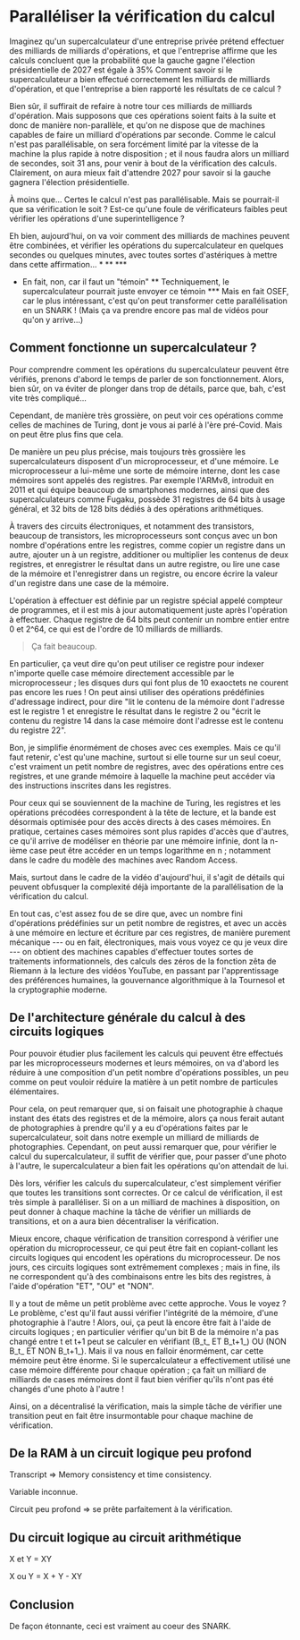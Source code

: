 # Paralléliser la vérification du calcul

Imaginez qu'un supercalculateur d'une entreprise privée 
prétend effectuer des milliards de milliards d'opérations,
et que l'entreprise affirme que les calculs concluent 
que la probabilité que la gauche gagne l'élection présidentielle de 2027
est égale à 35%
Comment savoir si le supercalculateur a bien effectué correctement
les milliards de milliards d'opération, 
et que l'entreprise a bien rapporté les résultats de ce calcul ?

Bien sûr, il suffirait de refaire à notre tour ces milliards de milliards d'opération.
Mais supposons que ces opérations soient faits à la suite et donc de manière non-parallèle,
et qu'on ne dispose que de machines capables de faire un milliard d'opérations par seconde.
Comme le calcul n'est pas parallélisable,
on sera forcément limité par la vitesse de la machine la plus rapide à notre disposition ;
et il nous faudra alors un milliard de secondes, soit 31 ans,
pour venir à bout de la vérification des calculs.
Clairement, on aura mieux fait d'attendre 2027 
pour savoir si la gauche gagnera l'élection présidentielle.

À moins que...
Certes le calcul n'est pas parallélisable.
Mais se pourrait-il que sa vérification le soit ?
Est-ce qu'une foule de vérificateurs faibles peut vérifier
les opérations d'une superintelligence ?

Eh bien, aujourd'hui,
on va voir comment des milliards de machines peuvent être combinées,
et vérifier les opérations du supercalculateur
en quelques secondes ou quelques minutes,
avec toutes sortes d'astériques à mettre dans cette affirmation... * ** ***

* En fait, non, car il faut un "témoin"
** Techniquement, le supercalculateur pourrait juste envoyer ce témoin
*** Mais en fait OSEF, car le plus intéressant, c'est qu'on peut transformer
cette parallélisation en un SNARK ! 
(Mais ça va prendre encore pas mal de vidéos pour qu'on y arrive...)


## Comment fonctionne un supercalculateur ?

Pour comprendre comment les opérations du supercalculateur peuvent être vérifiés,
prenons d'abord le temps de parler de son fonctionnement.
Alors, bien sûr, on va éviter de plonger dans trop de détails,
parce que, bah, c'est vite très compliqué...

Cependant, de manière très grossière, on peut voir ces opérations
comme celles de machines de Turing,
dont je vous ai parlé à l'ère pré-Covid.
Mais on peut être plus fins que cela.

De manière un peu plus précise, mais toujours très grossière
les supercalculateurs disposent d'un microprocesseur, et d'une mémoire.
Le microprocesseur a lui-même une sorte de mémoire interne,
dont les case mémoires sont appelés des registres.
Par exemple l'ARMv8, introduit en 2011
et qui équipe beaucoup de smartphones modernes,
ainsi que des supercalculateurs comme Fugaku,
possède 31 registres de 64 bits à usage général,
et 32 bits de 128 bits dédiés à des opérations arithmétiques.

À travers des circuits électroniques, et notamment des transistors,
beaucoup de transistors,
les microprocesseurs sont conçus avec un bon nombre
d'opérations entre les registres,
comme copier un registre dans un autre,
ajouter un à un registre,
additioner ou multiplier les contenus de deux registres,
et enregistrer le résultat dans un autre registre,
ou lire une case de la mémoire et l'enregistrer dans un registre,
ou encore écrire la valeur d'un registre dans une case de la mémoire.

L'opération à effectuer est définie par un registre spécial appelé compteur de programmes,
et il est mis à jour automatiquement juste après l'opération à effectuer.
Chaque registre de 64 bits peut contenir un nombre entier entre 0 et 2^64,
ce qui est de l'ordre de 10 milliards de milliards.

> Ça fait beaucoup.

En particulier, ça veut dire qu'on peut utiliser ce registre
pour indexer n'importe quelle case mémoire directement accessible par le microprocesseur ;
les disques durs qui font plus de 10 exaoctets ne courent pas encore les rues !
On peut ainsi utiliser des opérations prédéfinies d'adressage indirect,
pour dire "lit le contenu de la mémoire dont l'adresse est le registre 1 et enregistre le résultat dans le registre 2
ou "écrit le contenu du registre 14 dans la case mémoire dont l'adresse est le contenu du registre 22".

Bon, je simplifie énormément de choses avec ces exemples.
Mais ce qu'il faut retenir, c'est qu'une machine, surtout si elle tourne sur un seul coeur,
c'est vraiment un petit nombre de registres,
avec des opérations entre ces registres,
et une grande mémoire à laquelle la machine peut accéder
via des instructions inscrites dans les registres.

Pour ceux qui se souviennent de la machine de Turing,
les registres et les opérations précodées correspondent à la tête de lecture,
et la bande est désormais optimisée pour des accès directs à des cases mémoires.
En pratique, certaines cases mémoires sont plus rapides d'accès que d'autres,
ce qu'il arrive de modéliser en théorie par une mémoire infinie,
dont la n-ième case peut être accéder en un temps logarithme en n ;
notamment dans le cadre du modèle des machines avec Random Access.

Mais, surtout dans le cadre de la vidéo d'aujourd'hui,
il s'agit de détails qui peuvent obfusquer la complexité déjà importante
de la parallélisation de la vérification du calcul.

En tout cas, c'est assez fou de se dire que,
avec un nombre fini d'opérations prédéfinies sur un petit nombre de registres,
et avec un accès à une mémoire en lecture et écriture par ces registres,
de manière purement mécanique 
--- ou en fait, électroniques, mais vous voyez ce qu je veux dire ---
on obtient des machines capables d'effectuer toutes sortes de traitements informationnels,
des calculs des zéros de la fonction zêta de Riemann à la lecture des vidéos YouTube,
en passant par l'apprentissage des préférences humaines,
la gouvernance algorithmique à la Tournesol et la cryptographie moderne.


## De l'architecture générale du calcul à des circuits logiques

Pour pouvoir étudier plus facilement les calculs 
qui peuvent être effectués par les microprocesseurs modernes et leurs mémoires,
on va d'abord les réduire à une composition d'un petit nombre d'opérations possibles,
un peu comme on peut vouloir réduire la matière 
à un petit nombre de particules élémentaires.

Pour cela, on peut remarquer que, si on faisait une photographie à chaque instant
des états des registres et de la mémoire,
alors ça nous ferait autant de photographies à prendre
qu'il y a eu d'opérations faites par le supercalculateur,
soit dans notre exemple un milliard de milliards de photographies.
Cependant, on peut aussi remarquer que, 
pour vérifier le calcul du supercalculateur,
il suffit de vérifier que, pour passer d'une photo à l'autre,
le supercalculateur a bien fait les opérations qu'on attendait de lui.

Dès lors, vérifier les calculs du supercalculateur,
c'est simplement vérifier que toutes les transitions sont correctes.
Or ce calcul de vérification, il est très simple à paralléliser.
Si on a un milliard de machines à disposition,
on peut donner à chaque machine la tâche de vérifier un milliards de transitions,
et on a aura bien décentraliser la vérification.

Mieux encore, chaque vérification de transition 
correspond à vérifier une opération du microprocesseur,
ce qui peut être fait en copiant-collant les circuits logiques 
qui encodent les opérations du microprocesseur.
De nos jours, ces circuits logiques sont extrêmement complexes ;
mais in fine, ils ne correspondent qu'à des combinaisons entre les bits des registres,
à l'aide d'opération "ET", "OU" et "NON".

Il y a tout de même un petit problème avec cette approche.
Vous le voyez ?
Le problème, c'est qu'il faut aussi vérifier l'intégrité de la mémoire,
d'une photographie à l'autre !
Alors, oui, ça peut là encore être fait à l'aide de circuits logiques ;
en particulier vérifier qu'un bit B de la mémoire n'a pas changé entre t et t+1
peut se calculer en vérifiant (B_t_ ET B_t+1_) OU (NON B_t_ ET NON B_t+1_).
Mais il va nous en falloir énormément, car cette mémoire peut être énorme.
Si le supercalculateur a effectivement utilisé une case mémoire différente pour chaque opération ;
ça fait un milliard de milliards de cases mémoires 
dont il faut bien vérifier qu'ils n'ont pas été changés d'une photo à l'autre !

Ainsi, on a décentralisé la vérification,
mais la simple tâche de vérifier une transition
peut en fait être insurmontable pour chaque machine de vérification.


## De la RAM à un circuit logique peu profond

Transcript => Memory consistency et time consistency.

Variable inconnue.

Circuit peu profond => se prête parfaitement à la vérification.


## Du circuit logique au circuit arithmétique

X et Y = XY

X ou Y = X + Y - XY


## Conclusion

De façon étonnante, ceci est vraiment au coeur des SNARK.

